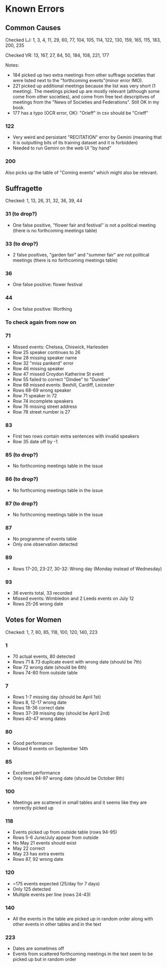 # Known Errors
## Common Causes
Checked LJ: 1, 3, 4, 11, 29, 60, 77, 104, 105, 114, 122, 130, 159, 165, 115, 183, 200, 235

Checked VR: 13, 167, 27, 84, 50, 184, 108, 221, 177

Notes: 
- 184 picked up two extra meetings from other suffrage societies that were listed next to the "forthcoming events"(minor error IMO).
- 221 picked up additional meetings because the list was very short (1 meeting). The meetings picked up are mostly relevant (although some come from other societies), and come from free text descriptives of meetings from the "News of Societies and Federations". Still OK in my book.
- 177 has a typo (OCR error, OK): "Orieff" in csv should be "Crieff"

### 122
- Very weird and persistant "RECITATION" error by Gemini (meaning that it is outputting bits of its training dataset and it is forbidden)
- Needed to run Gemini on the web UI "by hand"

### 200
Also picks up the table of "Coming events" which might also be relevant.

## Suffragette
Checked: 1, 13, 26, 31, 32, 36, 39, 44

### 31 (to drop?)
- One false positive, "flower fair and festival" is not a political meeting (there is no forthcoming meetings table)

### 33 (to drop?)
- 2 false positives, "garden fair" and "summer fair" are not political meetings (there is no forthcoming meetings table)

### 36
- One false positive: flower festival

### 44
- One false positive: Worthing

### To check again from now on

### 71
- Missed events: Chelsea, Chiswick, Harlesden
- Row 25 speaker continues to 26
- Row 28 missing speaker name
- Row 32 "miss pankerd" error
- Row 46 missing speaker
- Row 47 missed Croydon Katherine St event
- Row 55 failed to correct "Dindee" to "Dundee"
- Row 68 missed events: Bexhill, Cardiff, Leicester
- Rows 68-69 wrong speaker
- Row 71 speaker in 72
- Row 74 incomplete speakers
- Row 76 missing street address
- Row 78 street number is 27

### 83
- First two rows contain extra sentences with invalid speakers
- Row 35 date off by -1

### 85 (to drop?)
- No forthcoming meetings table in the issue

### 86 (to drop?)
- No forthcoming meetings table in the issue

### 87 (to drop?)
- No forthcoming meetings table in the issue

### 87
- No programme of events table
- Only one observation detected

### 89
- Rows 17-20, 23-27, 30-32: Wrong day (Monday instead of Wednesday)

### 93
- 36 events total, 33 recorded
- Missed events: Wimbledon and 2 Leeds events on July 12
- Rows 25-26 wrong date

## Votes for Women
Checked: 1, 7, 80, 85, 118, 100, 120, 140, 223

### 1
- 70 actual events, 80 detected
- Rows 71 & 73 duplicate event with wrong date (should be 7th)
- Row 72 wrong date (should be 6th)
- Rows 74-80 from outside table

### 7
- Rows 1-7 missing day (should be April 1st)
- Rows 8, 12-17 wrong date
- Rows 18-36 correct date
- Rows 37-39 missing day (should be April 2nd)
- Rows 40-47 wrong dates

### 80
- Good performance
- Missed 6 events on September 14th

### 85
- Excellent performance
- Only rows 94-97 wrong date (should be October 8th)

### 100 
- Meetings are scattered in small tables and it seems like they are correctly picked up

### 118
- Events picked up from outside table (rows 94-95)
- Rows 5-6 June/July appear from outside
- No May 21 events should exist
- May 22 correct
- May 23 has extra events
- Rows 87, 92 wrong date

### 120
- ~175 events expected (25/day for 7 days)
- Only 125 detected
- Multiple events per line (rows 24-43)

### 140
- All the events in the table are picked up in random order along with other events in other tables and in the text

### 223
- Dates are sometimes off
- Events from scattered forthcoming meetings in the text seem to be picked up but in random order

